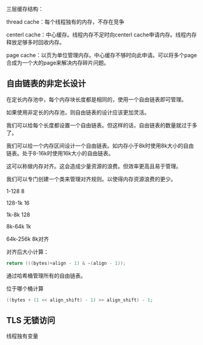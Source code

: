 
三层缓存结构：

thread cache：每个线程独有的内存，不存在竞争

centerl cache：中心缓存。线程内存不足时向centerl cache申请内存。线程内存释放足够多时回收内存。

page cache：以页为单位管理内存。中心缓存不够时向此申请。可以将多个page合成为一个大的page来解决内存碎片问题。


## 自由链表的非定长设计

在定长内存池中，每个内存块长度都是相同的，使用一个自由链表即可管理。

如果使用非定长的内存池，则自由链表的设计应该更加灵活。

我们可以给每个长度都设置一个自由链表。但这样的话，自由链表的数量就过于多了。

我们可以给一个内存区间设计一个自由链表。如内存小于8k时使用8k大小的自由链表。处于8-16k时使用16k大小的自由链表。

这可以称做内存对齐。这会造成少量资源的浪费。但效率更高且易于管理。

我们可以专门创建一个类来管理对齐规则。以使得内存资源浪费的更少。

1-128 8

128-1k 16

1k-8k 128

8k-64k 1k

64k-256k 8k对齐

对齐后大小计算：
```C++
return (((bytes)+align - 1) & ~(align - 1));
```

通过哈希桶管理所有的自由链表。

位于哪个桶计算
```C++
((bytes + (1 << align_shift) - 1) >> align_shift) - 1;
```

## TLS 无锁访问

线程独有变量